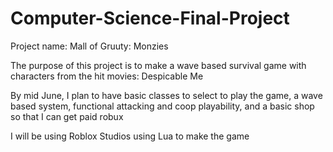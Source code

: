# Computer-Science-Final-Project

Project name: Mall of Gruuty: Monzies

The purpose of this project is to make a wave based survival game with characters from the hit movies: Despicable Me

By mid June, I plan to have basic classes to select to play the game, a wave based system, functional attacking and coop playability, and a basic shop so that I can get paid robux 

I will be using Roblox Studios using Lua to make the game
